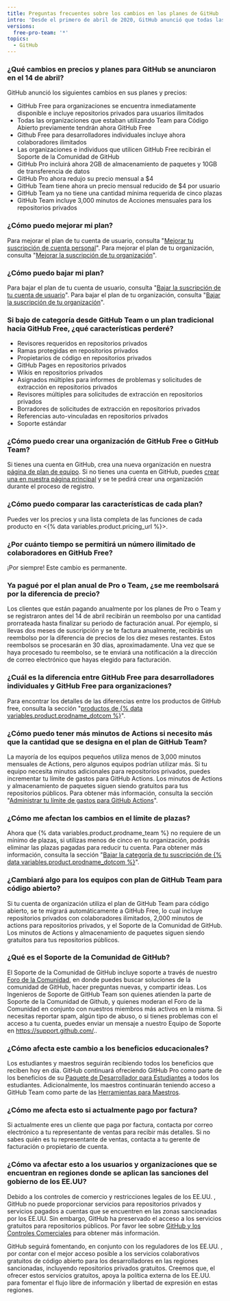```yaml
---
title: Preguntas frecuentes sobre los cambios en los planes de GitHub
intro: 'Desde el primero de abril de 2020, GitHub anunció que todas las características principales de la empresa son ahora gratuitas para todos.'
versions:
  free-pro-team: '*'
topics:
  - GitHub
---
```


### ¿Qué cambios en precios y planes para GitHub se anunciaron en el 14 de abril?

GitHub anunció los siguientes cambios en sus planes y precios:

- GitHub Free para organizaciones se encuentra inmediatamente disponible e incluye repositorios privados para usuarios ilimitados
- Todas las organizaciones que estaban utilizando Team para Código Abierto previamente tendrán ahora GitHub Free
- Github Free para desarrolladores individuales incluye ahora colaboradores ilimitados
- Las organizaciones e individuos que utilicen GitHub Free recibirán el Soporte de la Comunidad de GitHub
- GitHub Pro incluirá ahora 2GB de almacenamiento de paquetes y 10GB de transferencia de datos
- GitHub Pro ahora redujo su precio mensual a $4
- GitHub Team tiene ahora un precio mensual reducido de $4 por usuario
- GitHub Team ya no tiene una cantidad mínima requerida de cinco plazas
- GitHub Team incluye 3,000 minutos de Acciones mensuales para los repositorios privados

### ¿Cómo puedo mejorar mi plan?

Para mejorar el plan de tu cuenta de usuario, consulta "[Mejorar tu suscripción de cuenta personal](/github/setting-up-and-managing-billing-and-payments-on-github/upgrading-your-github-subscription#upgrading-your-personal-accounts-subscription)". Para mejorar el plan de tu organización, consulta "[Mejorar la suscripción de tu organización](/github/setting-up-and-managing-billing-and-payments-on-github/upgrading-your-github-subscription#upgrading-your-organizations-subscription)".

### ¿Cómo puedo bajar mi plan?

Para bajar el plan de tu cuenta de usuario, consulta "[Bajar la suscripción de tu cuenta de usuario](/github/setting-up-and-managing-billing-and-payments-on-github/downgrading-your-github-subscription#downgrading-your-user-accounts-subscription)". Para bajar el plan de tu organización, consulta "[Bajar la suscripción de tu organización](/github/setting-up-and-managing-billing-and-payments-on-github/downgrading-your-github-subscription#downgrading-your-organizations-subscription)".

### Si bajo de categoría desde GitHub Team o un plan tradicional hacia GitHub Free, ¿qué características perderé?
- Revisores requeridos en repositorios privados
- Ramas protegidas en repositorios privados
- Propietarios de código en repositorios privados
- GitHub Pages en repositorios privados
- Wikis en repositorios privados
- Asignados múltiples para informes de problemas y solicitudes de extracción en repositorios privados
- Revisores múltiples para solicitudes de extracción en repositorios privados
- Borradores de solicitudes de extracción en repositorios privados
- Referencias auto-vinculadas en repositorios privados
- Soporte estándar

### ¿Cómo puedo crear una organización de GitHub Free o GitHub Team?

Si tienes una cuenta en GitHub, crea una nueva organización en nuestra [página de plan de equipo](https://github.com/organizations/plan). Si no tienes una cuenta en GitHub, puedes [crear una en nuestra página principal](https://github.com/) y se te pedirá crear una organización durante el proceso de registro.

### ¿Cómo puedo comparar las características de cada plan?

Puedes ver los precios y una lista completa de las funciones de cada producto en <{% data variables.product.pricing_url %}>.

### ¿Por cuánto tiempo se permitirá un número ilimitado de colaboradores en GitHub Free?

¡Por siempre! Este cambio es permanente.

### Ya pagué por el plan anual de Pro o Team, ¿se me reembolsará por la diferencia de precio?

Los clientes que están pagando anualmente por los planes de Pro o Team y se registraron antes del 14 de abril recibirán un reembolso por una cantidad prorrateada hasta finalizar su periodo de facturación anual. Por ejemplo, si llevas dos meses de suscripción y se te factura anualmente, recibirás un reembolso por la diferencia de precios de los diez meses restantes. Estos reembolsos se procesarán en 30 días, aproximadamente. Una vez que se haya procesado tu reembolso, se te enviará una notificación a la dirección de correo electrónico que hayas elegido para facturación.

### ¿Cuál es la diferencia entre GitHub Free para desarrolladores individuales y GitHub Free para organizaciones?

Para encontrar los detalles de las diferencias entre los productos de GitHub free, consulta la sección "[productos de {% data variables.product.prodname_dotcom %}](/articles/github-s-products)".

### ¿Cómo puedo tener más minutos de Actions si necesito más que la cantidad que se designa en el plan de GitHub Team?

La mayoría de los equipos pequeños utiliza menos de 3,000 minutos mensuales de Actions, pero algunos equipos podrían utilizar más. Si tu equipo necesita minutos adicionales para repositorios privados, puedes incrementar tu límite de gastos para GitHub Actions. Los minutos de Actions y almacenamiento de paquetes siguen siendo gratuitos para tus repositorios públicos. Para obtener más información, consulta la sección "[Administrar tu límite de gastos para GitHub Actions](/github/setting-up-and-managing-billing-and-payments-on-github/managing-your-spending-limit-for-github-actions)".

### ¿Cómo me afectan los cambios en el límite de plazas?

Ahora que {% data variables.product.prodname_team %} no requiere de un mínimo de plazas, si utilizas menos de cinco en tu organización, podrás eliminar las plazas pagadas para reducir tu cuenta. Para obtener más información, consulta la sección "[Bajar la categoría de tu suscripción de {% data variables.product.prodname_dotcom %}](/github/setting-up-and-managing-billing-and-payments-on-github/downgrading-your-github-subscription#removing-paid-seats-from-your-organization)".

### ¿Cambiará algo para los equipos con plan de GitHub Team para código abierto?

Si tu cuenta de organización utiliza el plan de GitHub Team para código abierto, se te migrará automáticamente a GitHub Free, lo cual incluye repositorios privados con colaboradores ilimitados, 2,000 minutos de actions para repositorios privados, y el Soporte de la Comunidad de GitHub. Los minutos de Actions y almacenamiento de paquetes siguen siendo gratuitos para tus repositorios públicos.

### ¿Qué es el Soporte de la Comunidad de GitHub?

El Soporte de la Comunidad de GitHub incluye soporte a través de nuestro [Foro de la Comunidad](https://github.community/), en donde puedes buscar soluciones de la comunidad de GitHub, hacer preguntas nuevas, y compartir ideas. Los Ingenieros de Soporte de GitHub Team son quienes atienden la parte de Soporte de la Comunidad de Github, y quienes moderan el Foro de la Comunidad en conjunto con nuestros miembros más activos en la misma. Si necesitas reportar spam, algún tipo de abuso, o si tienes problemas con el acceso a tu cuenta, puedes enviar un mensaje a nuestro Equipo de Soporte en https://support.github.com/..

### ¿Cómo afecta este cambio a los beneficios educacionales?

Los estudiantes y maestros seguirán recibiendo todos los beneficios que reciben hoy en día. GitHub continuará ofreciendo GitHub Pro como parte de los beneficios de su [Paquete de Desarrollador para Estudiantes](https://education.github.com/pack) a todos los estudiantes. Adicionalmente, los maestros continuarán teniendo acceso a GitHub Team como parte de las [Herramientas para Maestros](https://education.github.com/toolbox).

### ¿Cómo me afecta esto si actualmente pago por factura?

Si actualmente eres un cliente que paga por factura, contacta por correo electrónico a tu representante de ventas para recibir más detalles. Si no sabes quién es tu representante de ventas, contacta a tu gerente de facturación o propietario de cuenta.

### ¿Cómo va afectar esto a los usuarios y organizaciones que se encuentran en regiones donde se aplican las sanciones del gobierno de los EE.UU?

Debido a los controles de comercio y restricciones legales de los EE.UU. , GitHub no puede proporcionar servicios para repositorios privados y servicios pagados a cuentas que se encuentren en las zonas sancionadas por los EE.UU. Sin embargo, GitHub ha preservado el acceso a los servicios gratuitos para repositorios públicos. Por favor lee sobre [GitHub y los Controles Comerciales](/github/site-policy/github-and-trade-controls) para obtener más información.

GitHub seguirá fomentando, en conjunto con los reguladores de los EE.UU. , por contar con el mejor acceso posible a los servicios colaborativos gratuitos de código abierto para los desarrolladores en las regiones sancionadas, incluyendo repositorios privados gratuitos. Creemos que, el ofrecer estos servicios gratuitos, apoya la política externa de los EE.UU. para fomentar el flujo libre de información y libertad de expresión en estas regiones.
